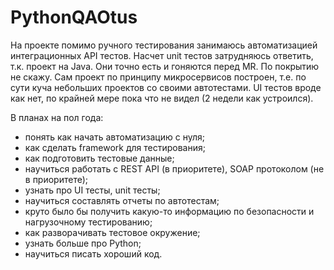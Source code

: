 # PythonQAOtus
На проекте помимо ручного тестирования занимаюсь автоматизацией 
интеграционных API тестов.
Насчет unit тестов затрудняюсь ответить, т.к. проект на Java. 
Они точно есть и гоняются перед MR. По покрытию не скажу.
Сам проект по принципу микросервисов построен, т.е. по сути куча небольших 
проектов со своими автотестами.
UI тестов вроде как нет, по крайней мере пока что не видел (2 недели как 
устроился).

В планах на пол года:
- понять как начать автоматизацию с нуля;
- как сделать framework для тестирования;
- как подготовить тестовые данные;
- научиться работать с REST API (в приоритете), SOAP протоколом (не в приоритете); 
- узнать про UI тесты, unit тесты;    
- научиться составлять отчеты по автотестам;
- круто было бы получить какую-то информацию по безопасности и нагрузочному тестированию;
- как разворачивать тестовое окружение;
- узнать больше про Python;
- научиться писать хороший код.

